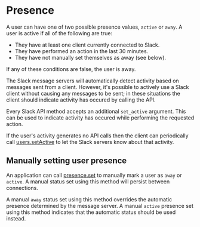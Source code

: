 # Presence

A user can have one of two possible presence values, `active` or `away`. A user
is active if all of the following are true:

  * They have at least one client currently connected to Slack.
  * They have performed an action in the last 30 minutes.
  * They have not manually set themselves as away (see below).

If any of these conditions are false, the user is away.

The Slack message servers will automatically detect activity based on
messages sent from a client. However, it's possible to actively use a Slack
client without causing any messages to be sent; in these situations the client
should indicate activity has occured by calling the API.

Every Slack API method accepts an additional `set_active` argument. This can
be used to indicate activity has occured while performing the requested
action.

If the user's activity generates no API calls then the client can periodically
call [users.setActive](/methods/users.setActive) to let the Slack servers know
about that activity.

## Manually setting user presence

An application can call [presence.set](/methods/presence.set)
to manually mark a user as `away` or `active`. A manual status set using this
method will persist between connections.

A manual `away` status set using this method overrides the automatic presence
determined by the message server. A manual `active` presence set using this
method indicates that the automatic status should be used instead.
